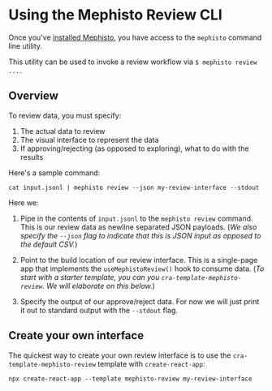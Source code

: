 # Using the Mephisto Review CLI

Once you've [installed Mephisto](/TODO), you have access to the `mephisto` command line utility.

This utility can be used to invoke a review workflow via `$ mephisto review ...`.

## Overview

To review data, you must specify:

1. The actual data to review
2. The visual interface to represent the data
3. If approving/rejecting (as opposed to  exploring), what to do with the results

Here's a sample command:

```shell
cat input.jsonl | mephisto review --json my-review-interface --stdout
```

Here we:

1. Pipe in the contents of `input.jsonl` to the `mephisto review` command. This is our review data as newline separated JSON payloads. (*We also specify the `--json` flag to indicate that this is JSON input as opposed to the default CSV.*)

2. Point to the build location of our review interface. This is a single-page app that implements the `useMephistoReview()` hook to consume data. (*To start with a starter template, you can you `cra-template-mephisto-review`. We will elaborate on this below.*)

3. Specify the output of our approve/reject data. For now we will just print it out to standard output with the `--stdout` flag.

## Create your own interface

The quickest way to create your own review interface is to use the `cra-template-mephisto-review` template with `create-react-app`:

```
npx create-react-app --template mephisto-review my-review-interface
```